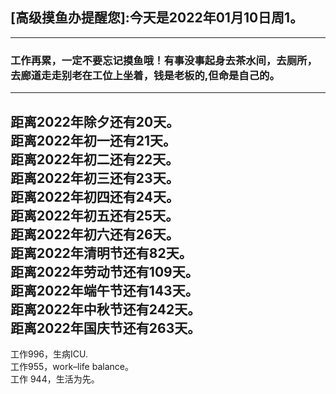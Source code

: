 ## [高级摸鱼办提醒您]:今天是2022年01月10日周1。
---
### 工作再累，一定不要忘记摸鱼哦！有事没事起身去茶水间，去厕所，去廊道走走别老在工位上坐着，钱是老板的,但命是自己的。
---
距离2022年除夕还有20天。  
距离2022年初一还有21天。  
距离2022年初二还有22天。  
距离2022年初三还有23天。  
距离2022年初四还有24天。  
距离2022年初五还有25天。  
距离2022年初六还有26天。  
距离2022年清明节还有82天。  
距离2022年劳动节还有109天。  
距离2022年端午节还有143天。  
距离2022年中秋节还有242天。  
距离2022年国庆节还有263天。  
---
工作996，生病ICU.  
工作955，work–life balance。  
工作 944，生活为先。